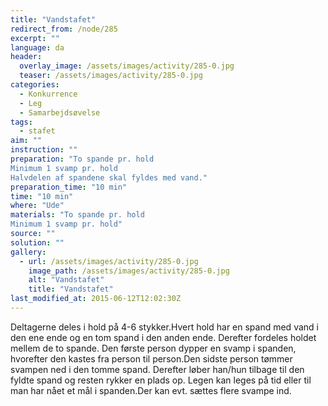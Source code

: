 ```yaml
---
title: "Vandstafet"
redirect_from: /node/285
excerpt: ""
language: da
header:
  overlay_image: /assets/images/activity/285-0.jpg
  teaser: /assets/images/activity/285-0.jpg
categories: 
  - Konkurrence
  - Leg
  - Samarbejdsøvelse
tags: 
  - stafet
aim: ""
instruction: ""
preparation: "To spande pr. hold 
Minimum 1 svamp pr. hold
Halvdelen af spandene skal fyldes med vand."
preparation_time: "10 min"
time: "10 min"
where: "Ude"
materials: "To spande pr. hold 
Minimum 1 svamp pr. hold"
source: ""
solution: ""
gallery:
  - url: /assets/images/activity/285-0.jpg
    image_path: /assets/images/activity/285-0.jpg
    alt: "Vandstafet"
    title: "Vandstafet"
last_modified_at: 2015-06-12T12:02:30Z
---
```

Deltagerne deles i hold på 4-6 stykker.Hvert hold har en spand med vand i den ene ende og en tom spand i den anden ende. Derefter fordeles holdet mellem de to spande. Den første person dypper en svamp i spanden, hvorefter den kastes fra person til person.Den sidste person tømmer svampen ned i den tomme spand. Derefter løber han/hun tilbage til den fyldte spand og resten rykker en plads op. Legen kan leges på tid eller til man har nået et mål i spanden.Der kan evt. sættes flere svampe ind.
